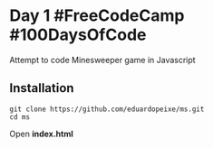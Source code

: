 # Day 1 #FreeCodeCamp #100DaysOfCode

Attempt to code Minesweeper game in Javascript

## Installation

```shell
git clone https://github.com/eduardopeixe/ms.git
cd ms
```

Open **index.html**
